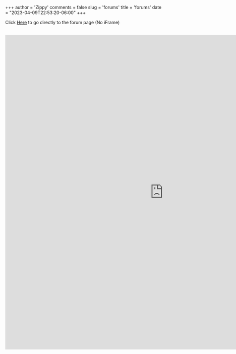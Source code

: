 +++
author = 'Zippy'
comments = false
slug = 'forums'
title = 'forums'
date = "2023-04-09T22:53:20-06:00"
+++

Click [Here](https://forum.techrelay.xyz) to go directly to the forum page (No iFrame)

<br>
<html>
<iframe src="https://forum.techrelay.xyz" style="border:0px #ffffff hidden;" name="forums" scrolling="yes" frameborder="0" marginheight="0px" marginwidth="0px" height="1000px" width="1000px" allowfullscreen></iframe>
</html>

